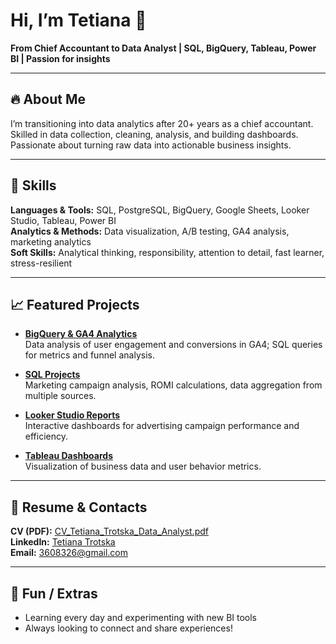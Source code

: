 # Hi, I’m Tetiana 👋

**From Chief Accountant to Data Analyst | SQL, BigQuery, Tableau, Power BI | Passion for insights**

---

## 🔥 About Me
I’m transitioning into data analytics after 20+ years as a chief accountant.  
Skilled in data collection, cleaning, analysis, and building dashboards.  
Passionate about turning raw data into actionable business insights.

---

## 🧰 Skills
**Languages & Tools:** SQL, PostgreSQL, BigQuery, Google Sheets, Looker Studio, Tableau, Power BI  
**Analytics & Methods:** Data visualization, A/B testing, GA4 analysis, marketing analytics  
**Soft Skills:** Analytical thinking, responsibility, attention to detail, fast learner, stress-resilient  

---

## 📈 Featured Projects
- **[BigQuery & GA4 Analytics](https://github.com/TETIANA-TR/BigQuery-and-Google-Analytics4)**  
  Data analysis of user engagement and conversions in GA4; SQL queries for metrics and funnel analysis.  

- **[SQL Projects](https://github.com/TETIANA-TR/SQL)**  
  Marketing campaign analysis, ROMI calculations, data aggregation from multiple sources.  

- **[Looker Studio Reports](https://github.com/TETIANA-TR/Google-Looker-Studio)**  
  Interactive dashboards for advertising campaign performance and efficiency.  

- **[Tableau Dashboards](https://github.com/TETIANA-TR/Tableau)**  
  Visualization of business data and user behavior metrics.  

---

## 📄 Resume & Contacts
**CV (PDF):** [CV_Tetiana_Trotska_Data_Analyst.pdf](./CV_Tetiana_Trotska_Data_Analyst.pdf)  
**LinkedIn:** [Tetiana Trotska](https://www.linkedin.com/in/tetiana-trotska-a2a959367)  
**Email:** 3608326@gmail.com  

---

## 🌟 Fun / Extras
- Learning every day and experimenting with new BI tools  
- Always looking to connect and share experiences!

